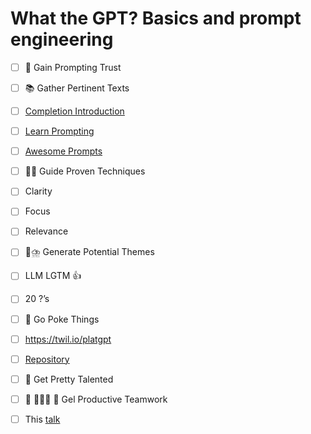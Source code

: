 # What the GPT? Basics and prompt engineering
- [ ] 🚀 Gain Prompting Trust
- [ ] 📚 Gather Pertinent Texts
- [ ] [Completion Introduction](https://platform.openai.com/docs/guides/completion/introduction)
- [ ] [Learn Prompting](https://learnprompting.org/)
- [ ] [Awesome Prompts](https://prompts.chat/)
- [ ] 👩‍🏫 Guide Proven Techniques
- [ ] Clarity
- [ ] Focus
- [ ] Relevance
- [ ] 🧠⛈️ Generate Potential Themes
- [ ] LLM LGTM 👍
- [ ] 20 ?’s
- [ ] 🤺 Go Poke Things
- [ ] https://twil.io/platgpt
- [ ] [Repository](https://github.com/craigsdennis/chatgpt-streamlit)
- [ ] 🤹 Get Pretty Talented
- [ ] 👬 🧑‍🤝‍🧑 👭 Gel Productive Teamwork
- [ ] This [talk](https://twil.io/what-the-gpt)


